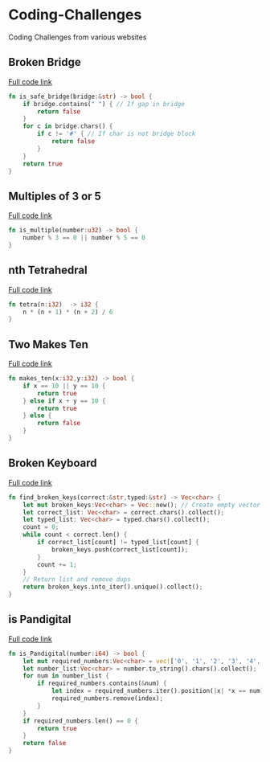 # Coding-Challenges
Coding Challenges from various websites

## Broken Bridge
[Full code link](https://github.com/Drew-Alleman/Coding-Challenges/blob/main/broken_bridge/src/main.rs)
```rust
fn is_safe_bridge(bridge:&str) -> bool {
    if bridge.contains(" ") { // If gap in bridge
        return false
    } 
    for c in bridge.chars() {
        if c != '#' { // If char is not bridge block
            return false
        }
    }
    return true
}
```
## Multiples of 3 or 5
[Full code link](https://github.com/Drew-Alleman/Coding-Challenges/blob/main/multiples_of_3_or_5/src/main.rs)
```rust
fn is_multiple(number:u32) -> bool {
    number % 3 == 0 || number % 5 == 0
}
```
## nth Tetrahedral
[Full code link](https://github.com/Drew-Alleman/Coding-Challenges/blob/main/n_tetrahedral/src/main.rs)
```rust
fn tetra(n:i32)  -> i32 {
    n * (n + 1) * (n + 2) / 6
}
```

## Two Makes Ten
[Full code link](https://github.com/Drew-Alleman/Coding-Challenges/blob/main/two_makes_ten/src/main.rs)
```rust
fn makes_ten(x:i32,y:i32) -> bool {
    if x == 10 || y == 10 {
        return true
    } else if x + y == 10 {
        return true
    } else {
        return false
    }
}
```


## Broken Keyboard
[Full code link](https://github.com/Drew-Alleman/Coding-Challenges/blob/main/broken_keyboard/src/main.rs)
```rust
fn find_broken_keys(correct:&str,typed:&str) -> Vec<char> {
    let mut broken_keys:Vec<char> = Vec::new(); // Create empty vector of broken characters
    let correct_list: Vec<char> = correct.chars().collect();
    let typed_list: Vec<char> = typed.chars().collect();
    count = 0;
    while count < correct.len() {
        if correct_list[count] != typed_list[count] {
            broken_keys.push(correct_list[count]);
        }
        count += 1;
    }
    // Return list and remove dups
    return broken_keys.into_iter().unique().collect();
}
```
## is Pandigital
[Full code link](https://github.com/Drew-Alleman/Coding-Challenges/blob/main/pandigital_numbers/src/main.rs)
```rust
fn is_Pandigital(number:i64) -> bool {
    let mut required_numbers:Vec<char> = vec!['0', '1', '2', '3', '4', '5', '6', '7', '8', '9'];
    let number_list:Vec<char> = number.to_string().chars().collect();
    for num in number_list {
        if required_numbers.contains(&num) {
            let index = required_numbers.iter().position(|x| *x == num).unwrap();
            required_numbers.remove(index);
        }
    }
    if required_numbers.len() == 0 {
        return true
    }
    return false
}
```
